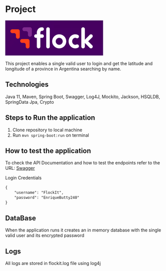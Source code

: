 # Project

![alt text](https://github.com/floromer/FlockItEjercicio/blob/master/image.png?raw=true)

This project enables a single valid user to login and get the latitude and longitude of a province in Argentina searching by name.

## Technologies

Java 11, Maven, Spring Boot, Swagger, Log4J, Mockito, Jackson, HSQLDB, SpringData Jpa, Crypto

## Steps to Run the application 

1. Clone repository to local machine
2. Run `mvn spring-boot:run` on terminal

## How to test the application

To check the API Documentation and how to test the endpoints refer to the URL: [Swagger](http://localhost:8080/swagger-ui/)

Login Credentials
```
{
    "username": "FlockIt",
    "password": "EnriqueButty240"
}
```

## DataBase

When the application runs it creates an in memory database with the single valid user and its encrypted password

## Logs

All logs are stored in flockit.log file using log4j 